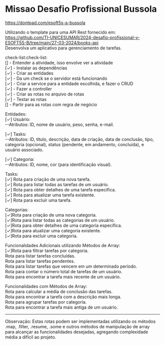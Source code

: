 # Missao Desafio Profissional Bussola<br>
https://dontpad.com/esoft5s-a-bussola

Utilizando o template para uma API Rest fornecido em:<br>
https://github.com/TI-UNICESUMAR/2024-desafio-profissional-v-ESOFT5S-B/tree/main/27-03-2024/books-api<br>
Desenvolva um aplicativo para gerenciamento de tarefas.
<br>

check-list:check-list:<br>
[] - Entender a atividade, isso envolve ver a atividade<br>
[✓] - Instalar as dependências<br>
[✓] - Criar as entidades<br>
[✓] - Da um check se o servidor está funcionando<br>
[✓] - Criar a service para a entidade escolhida, e fazer o CRUD<br>
[✓] - Fazer a controller<br>
[✓] - Criar as rotas no arquivo de rotas<br>
[✓] - Testar as rotas<br>
[] - Partir para as rotas com regra de negócio<br>

Entidades:<br>
[✓] Usuário:<br>
--Atributos: ID, nome de usuário, peso, senha, e-mail.

[✓] Tasks:<br>
--Atributos: ID, título, descrição, data de criação, data de conclusão, tipo, categoria (opcional), status (pendente, em andamento, concluída), e usuário associado.

[✓] Categoria:<br>
--Atributos: ID, nome, cor (para identificação visual).

Tasks:<br>
[✓] Rota para criação de uma nova tarefa.<br>
[✓] Rota para listar todas as tarefas de um usuário.<br>
[✓] Rota para obter detalhes de uma tarefa específica.<br>
[✓] Rota para atualizar uma tarefa existente.<br>
[✓] Rota para excluir uma tarefa.<br>

Categorias:<br>
[✓]Rota para criação de uma nova categoria.<br>
[✓]Rota para listar todas as categorias de um usuário.<br>
[✓]Rota para obter detalhes de uma categoria específica.<br>
[✓]Rota para atualizar uma categoria existente.<br>
[✓]Rota para excluir uma categoria.<br>

Funcionalidades Adicionais utilizando Métodos de Array:<br>
[✓]Rota para filtrar tarefas por categoria.<br>
Rota para listar tarefas concluídas.<br>
Rota para listar tarefas pendentes.<br>
Rota para listar tarefas que vencem em um determinado período.<br>
Rota para contar o número total de tarefas de um usuário.<br>
Rota para encontrar a tarefa mais recente de um usuário.<br>

Funcionalidades com Métodos de Array:<br>
Rota para calcular a média de conclusão das tarefas.<br>
Rota para encontrar a tarefa com a descrição mais longa.<br>
Rota para agrupar tarefas por categoria.<br>
Rota para encontrar a tarefa mais antiga de um usuário.<br>

----------------------------------------------------------------------------

Observação:
Estas rotas podem ser implementadas utilizando os métodos .map, .filter, .resume, .some e outros métodos de manipulação de array para alcançar as funcionalidades desejadas, agregando complexidade média a difícil ao projeto.
